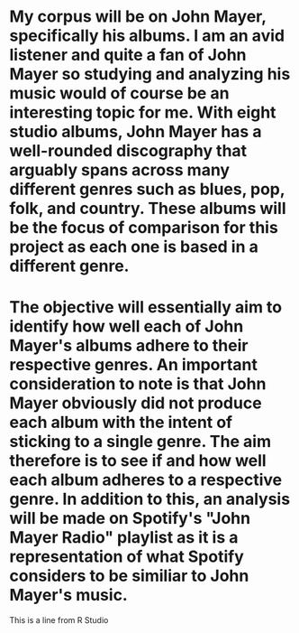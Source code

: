# My corpus will be on John Mayer, specifically his albums. I am an avid listener and quite a fan of John Mayer so studying and analyzing his music would of course be an interesting topic for me. With eight studio albums, John Mayer has a well-rounded discography that arguably spans across many different genres such as blues, pop, folk, and country. These albums will be the focus of comparison for this project as each one is based in a different genre. 
# The objective will essentially aim to identify how well each of John Mayer's albums adhere to their respective genres. An important consideration to note is that John Mayer obviously did not produce each album with the intent of sticking to a single genre. The aim therefore is to see if and how well each album adheres to a respective genre. In addition to this, an analysis will be made on Spotify's "John Mayer Radio" playlist as it is a representation of what Spotify considers to be similiar to John Mayer's music.

This is a line from R Studio